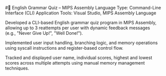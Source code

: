 #🧠 English Grammar Quiz – MIPS Assembly Language
Type: Command-Line Interface (CLI) Application
Tools: Visual Studio, MIPS Assembly Language

Developed a CLI-based English grammar quiz program in MIPS Assembly, allowing up to 3 reattempts per user with dynamic feedback messages (e.g., "Never Give Up!", "Well Done!").

Implemented user input handling, branching logic, and memory operations using syscall instructions and register-based control flow.

Tracked and displayed user name, individual scores, highest and lowest scores across multiple attempts using manual memory management techniques.

